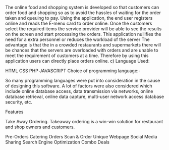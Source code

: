 The online food and shopping system is developed so that customers can order food and shopping so as to avoid the hassles of waiting for the order taken and queuing to pay. Using the application, the end user registers online and reads the E-menu card to order online. Once the customers select the required items the service provider will be able to see the results on the screen and start processing the orders. This application nullifies the need for a extra personnel or reduces the workload of the server
The advantage is that the in a crowded restaurants and supermarkets there will be chances that the servers are overloaded with orders and are unable to meet the requirement of customers at a time. Therefore by using this application users can directly place orders online.
c) Language Used:

HTML
CSS
PHP
JAVASCRIPT
Choice of programming language:-

So many programming languages were put into consideration in the cause of designing this software. A lot of factors were also considered which include online database access, data transmission via networks, online database retrieval, online data capture, multi-user network access database security, etc.

Features

Take Away Ordering. Takeaway ordering is a win-win solution for restaurant and shop  owners and customers.

Pre-Orders
Catering Orders
Scan & Order
Unique Webpage
Social Media Sharing
Search Engine Optimization
Combo Deals
